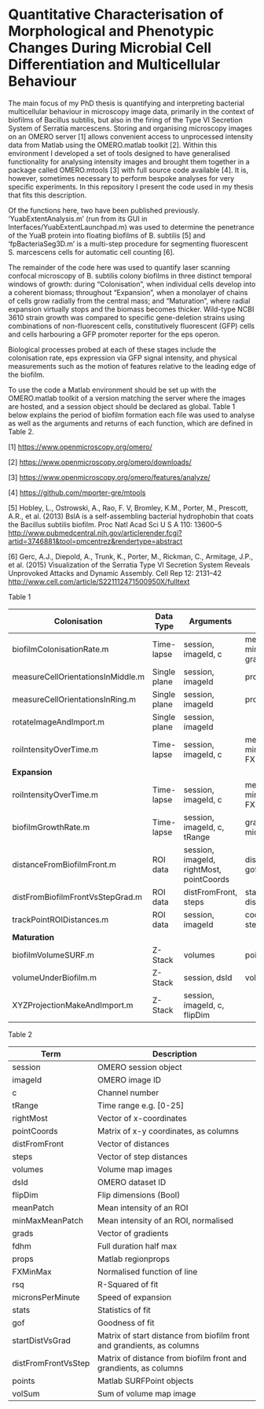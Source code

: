 # Quantitative Characterisation of Morphological and Phenotypic Changes During Microbial Cell Differentiation and Multicellular Behaviour

The main focus of my PhD thesis is quantifying and interpreting bacterial multicellular behaviour in microscopy image data, primarily in the context of biofilms of Bacillus subtilis, but also in the firing of the Type VI Secretion System of Serratia marcescens. Storing and organising microscopy images on an OMERO server [1] allows convenient access to unprocessed intensity data from Matlab using the OMERO.matlab toolkit [2]. Within this environment I developed a set of tools designed to have generalised functionality for analysing intensity images and brought them together in a package called OMERO.mtools [3] with full source code available [4]. It is, however, sometimes necessary to perform bespoke analyses for very specific experiments. In this repository I present the code used in my thesis that fits this description. 

Of the functions here, two have been published previously. ‘YuabExtentAnalysis.m’ (run from its GUI in Interfaces/YuabExtentLaunchpad.m) was used to determine the penetrance of the YuaB protein into floating biofilms of B. subtilis [5] and ‘fpBacteriaSeg3D.m’ is a multi-step procedure for segmenting fluorescent S. marcescens cells for automatic cell counting [6].

The remainder of the code here was used to quantify laser scanning confocal microscopy of B. subtilis colony biofilms in three distinct temporal windows of growth: during “Colonisation”, when individual cells develop into a coherent biomass; throughout “Expansion”, when a monolayer of chains of cells grow radially from the central mass; and “Maturation”, where radial expansion virtually stops and the biomass becomes thicker. Wild-type NCBI 3610 strain growth was compared to specific gene-deletion strains using combinations of non-fluorescent cells, constitutively fluorescent (GFP) cells and cells harbouring a GFP promoter reporter for the eps operon.

Biological processes probed at each of these stages include the colonisation rate, eps expression via GFP signal intensity, and physical measurements such as the motion of features relative to the leading edge of the biofilm.

To use the code a Matlab environment should be set up with the OMERO.matlab toolkit of a version matching the server where the images are hosted, and a session object should be declared as global. Table 1 below explains the period of biofilm formation each file was used to analyse as well as the arguments and returns of each function, which are defined in Table 2.

[1] https://www.openmicroscopy.org/omero/

[2] https://www.openmicroscopy.org/omero/downloads/

[3] https://www.openmicroscopy.org/omero/features/analyze/

[4] https://github.com/mporter-gre/mtools

[5] Hobley, L., Ostrowski, A., Rao, F. V, Bromley, K.M., Porter, M., Prescott, A.R., et al. (2013) BslA is a self-assembling bacterial hydrophobin that coats the Bacillus subtilis biofilm. Proc Natl Acad Sci U S A 110: 13600–5 http://www.pubmedcentral.nih.gov/articlerender.fcgi?artid=3746881&tool=pmcentrez&rendertype=abstract

[6] Gerc, A.J., Diepold, A., Trunk, K., Porter, M., Rickman, C., Armitage, J.P., et al. (2015) Visualization of the Serratia Type VI Secretion System Reveals Unprovoked Attacks and Dynamic Assembly. Cell Rep 12: 2131–42 http://www.cell.com/article/S221112471500950X/fulltext


Table 1 

Colonisation | Data Type | Arguments | Output 
------------ | --------- | --------- | ------
biofilmColonisationRate.m | Time-lapse | session, imageId, c | meanPatch, minMaxMeanPatch, grads, fdhm
measureCellOrientationsInMiddle.m | Single plane | session, imageId | props 
measureCellOrientationsInRing.m | Single plane | session, imageId | props
rotateImageAndImport.m | Single plane | session, imageId | 
roiIntensityOverTime.m | Time-lapse | session, imageId, c | meanPatch, minMaxMeanPatch, FXMinMax, fdhm
**Expansion** | | |
roiIntensityOverTime.m | Time-lapse | session, imageId, c | meanPatch, minMaxMeanPatch, FXMinMax, fdhm
biofilmGrowthRate.m | Time-lapse | session, imageId,  c, tRange | grad, rsq, micronsPerMinute
distanceFromBiofilmFront.m | ROI data | session, imageId,  rightMost, pointCoords | distFromFront, stats, gof
distFromBiofilmFrontVsStepGrad.m | ROI data | distFromFront, steps | startDistVsGrad, distFromFrontVsStep
trackPointROIDistances.m | ROI data | session, imageId | coords, distMat, steps 
**Maturation** | | |
biofilmVolumeSURF.m | Z-Stack | volumes | points 
volumeUnderBiofilm.m | Z-Stack | session, dsId | volumes, volSum
XYZProjectionMakeAndImport.m | Z-Stack | session, imageId, c, flipDim |


Table 2

Term | Description
---- | -----------
session | OMERO session object
imageId | OMERO image ID
c | Channel number
tRange | Time range e.g. [0-25]
rightMost | Vector of x-coordinates
pointCoords | Matrix of x-y coordinates, as columns
distFromFront | Vector of distances
steps | Vector of step distances
volumes | Volume map images
dsId | OMERO dataset ID
flipDim | Flip dimensions (Bool)
meanPatch | Mean intensity of an ROI
minMaxMeanPatch | Mean intensity of an ROI, normalised
grads | Vector of gradients
fdhm | Full duration half max
props | Matlab regionprops
FXMinMax | Normalised function of line
rsq | R-Squared of fit
micronsPerMinute | Speed of expansion
stats | Statistics of fit
gof | Goodness of fit
startDistVsGrad | Matrix of start distance from biofilm front and grandients, as columns
distFromFrontVsStep | Matrix of distance from biofilm front and grandients, as columns
points | Matlab SURFPoint objects
volSum | Sum of volume map image



